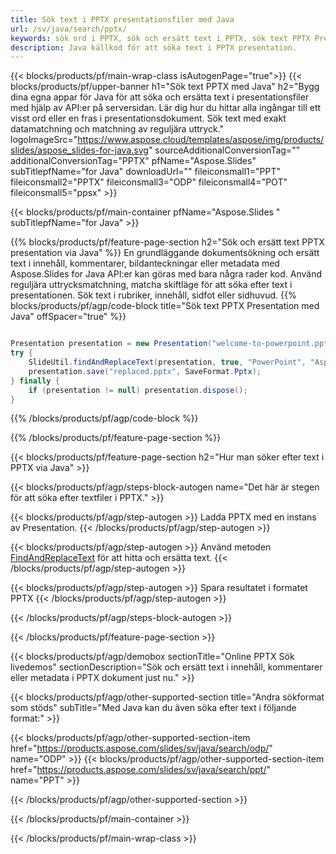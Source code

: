 ```yaml
---
title: Sök text i PPTX presentationsfiler med Java
url: /sv/java/search/pptx/
keywords: sök ord i PPTX, sök och ersätt text i PPTX, sök text PPTX Presentation
description: Java källkod för att söka text i PPTX presentation.
---
```


{{< blocks/products/pf/main-wrap-class isAutogenPage="true">}}
{{< blocks/products/pf/upper-banner h1="Sök text PPTX med Java" h2="Bygg dina egna appar för Java för att söka och ersätta text i presentationsfiler med hjälp av API:er på serversidan. Lär dig hur du hittar alla ingångar till ett visst ord eller en fras i presentationsdokument. Sök text med exakt datamatchning och matchning av reguljära uttryck." logoImageSrc="https://www.aspose.cloud/templates/aspose/img/products/slides/aspose_slides-for-java.svg" sourceAdditionalConversionTag="" additionalConversionTag="PPTX" pfName="Aspose.Slides" subTitlepfName="for Java" downloadUrl="" fileiconsmall1="PPT" fileiconsmall2="PPTX" fileiconsmall3="ODP" fileiconsmall4="POT" fileiconsmall5="ppsx" >}}

{{< blocks/products/pf/main-container pfName="Aspose.Slides " subTitlepfName="for Java" >}}

{{% blocks/products/pf/feature-page-section  h2="Sök och ersätt text PPTX presentation via Java" %}}
En grundläggande dokumentsökning och ersätt text i innehåll, kommentarer, bildanteckningar eller metadata med Aspose.Slides for Java API:er kan göras med bara några rader kod. Använd reguljära uttrycksmatchning, matcha skiftläge för att söka efter text i presentationen. Sök text i rubriker, innehåll, sidfot eller sidhuvud.
{{% blocks/products/pf/agp/code-block title="Sök text PPTX Presentation med Java" offSpacer="true" %}}

```java

Presentation presentation = new Presentation("welcome-to-powerpoint.pptx");
try {
    SlideUtil.findAndReplaceText(presentation, true, "PowerPoint", "Aspose.Slides", null);
    presentation.save("replaced.pptx", SaveFormat.Pptx);
} finally {
    if (presentation != null) presentation.dispose();
}
```

{{% /blocks/products/pf/agp/code-block %}}

{{% /blocks/products/pf/feature-page-section %}}

{{< blocks/products/pf/feature-page-section  h2="Hur man söker efter text i PPTX via Java" >}}

{{< blocks/products/pf/agp/steps-block-autogen name="Det här är stegen för att söka efter textfiler i PPTX." >}}

{{< blocks/products/pf/agp/step-autogen >}}
Ladda PPTX med en instans av Presentation.
{{< /blocks/products/pf/agp/step-autogen >}}

{{< blocks/products/pf/agp/step-autogen >}}
Använd metoden [FindAndReplaceText](https://reference.aspose.com/slides/java/com.aspose.slides/slideutil/#findAndReplaceText-com.aspose.slides.IPresentation-boolean-java.lang.String-java.lang.String-) för att hitta och ersätta text.
{{< /blocks/products/pf/agp/step-autogen >}}

{{< blocks/products/pf/agp/step-autogen >}}
Spara resultatet i formatet PPTX
{{< /blocks/products/pf/agp/step-autogen >}}

{{< /blocks/products/pf/agp/steps-block-autogen >}}

{{< /blocks/products/pf/feature-page-section >}}

{{< blocks/products/pf/agp/demobox sectionTitle="Online PPTX Sök livedemos" sectionDescription="Sök och ersätt text i innehåll, kommentarer eller metadata i PPTX dokument just nu." >}}

{{< blocks/products/pf/agp/other-supported-section title="Andra sökformat som stöds" subTitle="Med Java kan du även söka efter text i följande format:" >}}

{{< blocks/products/pf/agp/other-supported-section-item href="https://products.aspose.com/slides/sv/java/search/odp/" name="ODP" >}}
{{< blocks/products/pf/agp/other-supported-section-item href="https://products.aspose.com/slides/sv/java/search/ppt/" name="PPT" >}}


{{< /blocks/products/pf/agp/other-supported-section >}}

{{< /blocks/products/pf/main-container >}}
    
{{< /blocks/products/pf/main-wrap-class >}}